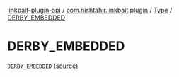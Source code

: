[linkbait-plugin-api](../../index.md) / [com.nishtahir.linkbait.plugin](../index.md) / [Type](index.md) / [DERBY_EMBEDDED](.)

# DERBY_EMBEDDED

`DERBY_EMBEDDED` [(source)](https://gitlab.com/nishtahir/linkbait/tree/master/linkbait-plugin-api/src/main/kotlin//com/nishtahir/linkbait/plugin/Datasource.kt#L43)
